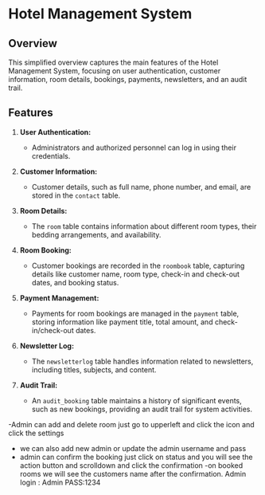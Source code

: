 # Hotel Management System

## Overview

This simplified overview captures the main features of the Hotel Management System, focusing on user authentication, customer information, room details, bookings, payments, newsletters, and an audit trail.

## Features

1. **User Authentication:**
   - Administrators and authorized personnel can log in using their credentials.

2. **Customer Information:**
   - Customer details, such as full name, phone number, and email, are stored in the `contact` table.

3. **Room Details:**
   - The `room` table contains information about different room types, their bedding arrangements, and availability.

4. **Room Booking:**
   - Customer bookings are recorded in the `roombook` table, capturing details like customer name, room type, check-in and check-out dates, and booking status.

5. **Payment Management:**
   - Payments for room bookings are managed in the `payment` table, storing information like payment title, total amount, and check-in/check-out dates.

6. **Newsletter Log:**
   - The `newsletterlog` table handles information related to newsletters, including titles, subjects, and content.

7. **Audit Trail:**
   - An `audit_booking` table maintains a history of significant events, such as new bookings, providing an audit trail for system activities.

-Admin can add and delete room just go to upperleft and click the icon and click the settings 
- we can also add new admin or update the admin username and pass
- admin can confirm the booking just click on status and you will see the action button and scrolldown and click the confirmation
-on booked rooms we will see the customers name after the confirmation.
Admin login :
Admin
PASS:1234
